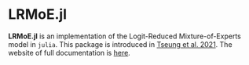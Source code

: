 # LRMoE.jl

**LRMoE.jl** is an implementation of the Logit-Reduced Mixture-of-Experts model in `julia`.
This package is introduced in [Tseung et al. 2021](https://www.cambridge.org/core/journals/annals-of-actuarial-science/article/abs/lrmoejl-a-software-package-for-insurance-loss-modelling-using-mixture-of-experts-regression-model/18B8F5C17733C4DBAF2F921E08372DD8).
The website of full documentation is [here](https://work.sparktseung.com/LRMoE.jl/dev/).




